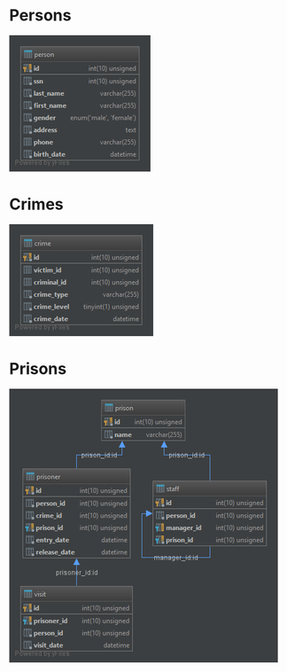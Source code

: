 # Persons

![Persons](public/img/persons.png)

# Crimes

![Crimes](public/img/crimes.png)

# Prisons

![Prisons](public/img/prisons.png)
